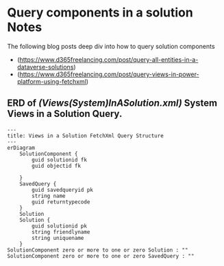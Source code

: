 # Query components in a solution Notes
The following blog posts deep div into how to query solution components 
- (https://www.d365freelancing.com/post/query-all-entities-in-a-dataverse-solutions)
- (https://www.d365freelancing.com/post/query-views-in-power-platform-using-fetchxml)

## ERD of _(Views(System)InASolution.xml)_ System Views in a Solution Query.
```mermaid
---
title: Views in a Solution FetchXml Query Structure
---
erDiagram
    SolutionComponent {
        guid solutionid fk
        guid objectid fk 

    }
    SavedQuery {
        guid savedqueryid pk
        string name
        guid returntypecode
    }
    Solution
    Solution {
        guid solutionid pk
        string friendlyname
        string uniquename
    }
SolutionComponent zero or more to one or zero Solution : ""
SolutionComponent zero or more to one or zero SavedQuery : ""
```
